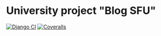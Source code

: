 # University project "Blog SFU"
[![Django CI](https://github.com/vanya909/Blog-SFU/actions/workflows/django.yml/badge.svg)](https://github.com/vanya909/Blog-SFU/actions/workflows/django.yml)
[![Coveralls](https://img.shields.io/coveralls/github/vanya909/Blog-SFU?style=flat-square)](https://coveralls.io/github/vanya909/Blog-SFU?branch=main)
